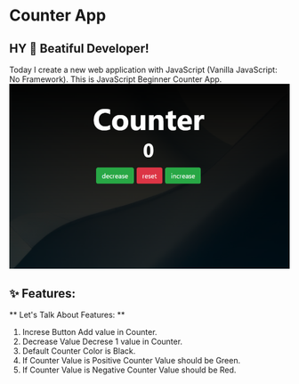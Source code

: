 # Counter App
## HY :wave: Beatiful Developer! 
Today I create a new web application with JavaScript (Vanilla JavaScript: No Framework). This is JavaScript Beginner Counter App.
![Project Image](https://github.com/AsadUrRehmanCs111/JavaScript-Projects/blob/master/02.Counter%20App/Capture.PNG)

## :sparkles: Features:

** Let's Talk About Features: **

1. Increse Button Add value in Counter.
2. Decrease Value Decrese 1 value in Counter.
3. Default Counter Color is Black.
4. If Counter Value is Positive Counter Value should be Green.
5. If Counter Value is Negative Counter Value should be Red.
